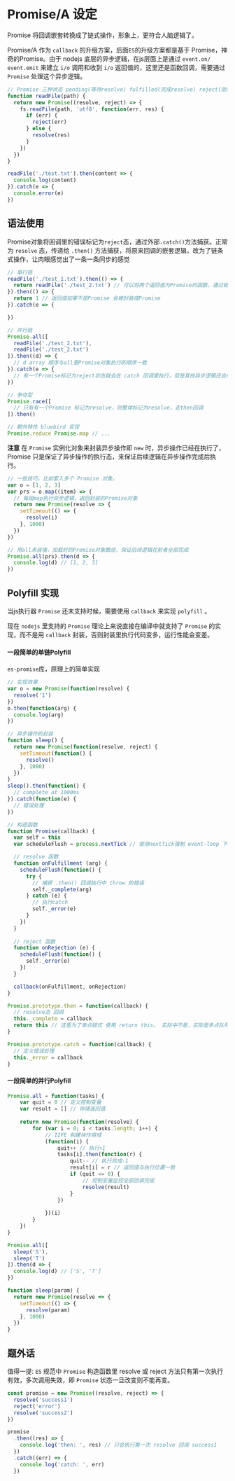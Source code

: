 # Promise/A 设定

Promise 将回调嵌套转换成了链式操作，形象上，更符合人脑逻辑了。

Promise/A 作为 `callback` 的升级方案，后面`ES`的升级方案都是基于 Promise，神奇的Promise。由于 nodejs 底层的异步逻辑，在js层面上是通过 `event.on/ event.emit` 来建立 `i/o` 调用和收到 `i/o` 返回值的，这里还是函数回调，需要通过 `Promise` 处理这个异步逻辑。
```javascript
// Promise 三种状态 pending(等待resolve) fulfilled(完成resolve) reject(拒绝catch)
function readFile(path) {
  return new Promise((resolve, reject) => {
    fs.readFile(path, 'utf8', function(err, res) {
      if (err) {
        reject(err)
      } else {
        resolve(res)
      }
    })
  })
}

readFile('./test.txt').then(content => {
  console.log(content)
}).catch(e => {
  console.error(e)
})
```

## 语法使用
Promise对象将回调里的错误标记为`reject`态，通过外部`.catch()`方法捕获。正常为 `resolve` 态，传递给 `.then()` 方法捕获，将原来回调的嵌套逻辑，改为了链条式操作，让肉眼感觉出了一条一条同步的感觉
```javascript
// 串行链
readFile('./test_1.txt').then(() => {
  return readFile('./test_2.txt') // 可以将两个返回值为Promise的函数，通过链路上return接上，然后统一在catch中处理错误
}).then(() => {
  return 1 // 返回值如果不是Promise 会被封装成Promise
}).catch(e => {

})
```
```js
// 并行链
Promise.all([
  readFile('./test_2.txt'),
  readFile('./test_2.txt')
]).then((d) => {
  // d array 顺序与all里Promise对象执行的顺序一致
}).catch(e => {
  // 有一个Promise标记为reject状态就会在 catch 回调里执行，但是其他异步逻辑还会继续走，比如数据库插入操作
})
```

```js
// 争夺型
Promise.race([
  // 只有有一个Promise 标记为resolve，则整体标记为resolve，走then回调
]).then()

// 额外特性 bluebird 实现
Promise.reduce Promise.map // ... 
```

**注意** 在 `Promise` 实例化对象来封装异步操作即 `new` 时，异步操作已经在执行了，Promise 只是保证了异步操作的执行态，来保证后续逻辑在异步操作完成后执行。
```js
// 一些技巧，比如套入多个 Promise 对象。
var o = [1, 2, 3]
var prs = o.map((item) => {
  // 每段map执行异步逻辑，返回封装的Promise对象
  return new Promise(resolve => {
    setTimeout(() => {
      resolve(i)
    }, 1000)
  })
})

// 用all来装填，加载好的Promise对象数组，保证后续逻辑在前者全部完成
Promise.all(prs).then(d => {
  console.log(d) // [1, 2, 3]
})

```

## Polyfill 实现
当js执行器 `Promise` 还未支持时候，需要使用 `callback` 来实现 `polyfill` 。 

现在 `nodejs` 里支持的 `Promise` 理论上来说直接在编译中就支持了 `Promise` 的实现，而不是用 `callback` 封装，否则封装里执行代码变多，运行性能会变差。

#### 一段简单的单链Polyfill
`es-promise`库，原理上的简单实现
```js
// 实现效果
var o = new Promise(function(resolve) {
  resolve('1')
})
o.then(function(arg) {
  console.log(arg)
})

// 异步操作的封装
function sleep() {
  return new Promise(function(resolve, reject) {
    setTimeout(function() {
      resolve()
    }, 1000)
  })
}
sleep().then(function() {
  // complete at 1000ms
}).catch(function(e) {
  // 错误处理
})
```

```js
// 构造函数
function Promise(callback) {
  var self = this
  var scheduleFlush = process.nextTick // 使用nextTick强制 event-loop 下次执行js，达到异步执行效果，防止 resolve 同步函数

  // resolve 函数
  function onFulfillment (arg) {
    scheduleFlush(function() {
      try {
        // 捕获 .then() 回调执行中 throw 的错误
        self._complete(arg)
      } catch (e) {
        // 执行catch
        self._error(e)
      }
    })
  }
  
  // reject 函数
  function onRejection (e) {
    scheduleFlush(function() {
      self._error(e)
    })
  }

  callback(onFulfillment, onRejection)
}

Promise.prototype.then = function(callback) {
  // resolve态 回调
  this._complete = callback
  return this // 这里为了单点链式 使用 return this。 实际中不是，实际是多点队列数组, 每次返回一个新的 Promise，对应减少队列元素，蛮复杂的
}

Promise.prototype.catch = function(callback) {
  // 定义错误处理
  this._error = callback
}
```
#### 一段简单的并行Polyfill
```js
Promise.all = function(tasks) {
	var quit = 0 // 定义控制变量
	var result = [] // 存储返回值
	
	return new Promise(function(resolve) {
		for (var i = 0; i < tasks.length; i++) {
			// IIFE 构建块作用域
			(function(i) {
				quit++ // 执行+1
				tasks[i].then(function(r) {
					quit-- // 执行完成-1
					result[i] = r // 返回值与执行位置一致
					if (quit <= 0) {
						// 控制变量监控全部回调完成
						resolve(result)
					}
				})
				
			})(i)
		}
	})
}

Promise.all([
  sleep('S'),
  sleep('T')
]).then(d => {
  console.log(d) // ['S', 'T']
})

function sleep(param) {
  return new Promise(resolve => {
    setTimeout(() => {
      resolve(param)
    }, 1000)
  })
}
```

## 题外话
值得一提: `ES` 规范中 `Promise` 构造函数里 resolve 或 reject 方法只有第一次执行有效，多次调用失效，即 `Promise` 状态一旦改变则不能再变。
```js
const promise = new Promise((resolve, reject) => {
  resolve('success1')
  reject('error')
  resolve('success2')
})

promise
  .then((res) => {
    console.log('then: ', res) // 只会执行第一次 resolve 回调 success1
  })
  .catch((err) => {
    console.log('catch: ', err)
  })
```




